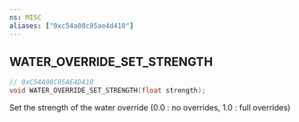 ```yaml
---
ns: MISC
aliases: ["0xc54a08c85ae4d410"]
---
```

## WATER_OVERRIDE_SET_STRENGTH

```c
// 0xC54A08C85AE4D410
void WATER_OVERRIDE_SET_STRENGTH(float strength);
```

Set the strength of the water override (0.0 : no overrides, 1.0 : full overrides)


